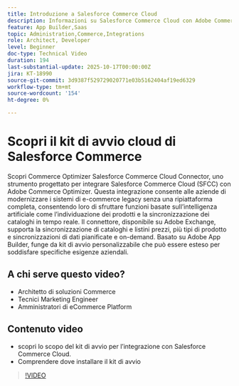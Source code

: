 ```yaml
---
title: Introduzione a Salesforce Commerce Cloud
description: Informazioni su Salesforce Commerce Cloud con Adobe Commerce Optimizer utilizzando il connettore SFC.
feature: App Builder,Saas
topic: Administration,Commerce,Integrations
role: Architect, Developer
level: Beginner
doc-type: Technical Video
duration: 194
last-substantial-update: 2025-10-17T00:00:00Z
jira: KT-18990
source-git-commit: 3d9387f529729020771e03b5162404af19ed6329
workflow-type: tm+mt
source-wordcount: '154'
ht-degree: 0%

---
```



# Scopri il kit di avvio cloud di Salesforce Commerce

Scopri Commerce Optimizer Salesforce Commerce Cloud Connector, uno strumento progettato per integrare Salesforce Commerce Cloud (SFCC) con Adobe Commerce Optimizer. Questa integrazione consente alle aziende di modernizzare i sistemi di e-commerce legacy senza una ripiattaforma completa, consentendo loro di sfruttare funzioni basate sull’intelligenza artificiale come l’individuazione dei prodotti e la sincronizzazione dei cataloghi in tempo reale. Il connettore, disponibile su Adobe Exchange, supporta la sincronizzazione di cataloghi e listini prezzi, più tipi di prodotto e sincronizzazioni di dati pianificate e on-demand. Basato su Adobe App Builder, funge da kit di avvio personalizzabile che può essere esteso per soddisfare specifiche esigenze aziendali.

## A chi serve questo video?

* Architetto di soluzioni Commerce
* Tecnici Marketing Engineer
* Amministratori di eCommerce Platform

## Contenuto video

* scopri lo scopo del kit di avvio per l’integrazione con Salesforce Commerce Cloud.
* Comprendere dove installare il kit di avvio

>[!VIDEO](https://video.tv.adobe.com/v/3476013)
